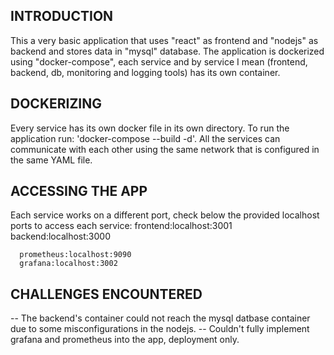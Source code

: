 ## INTRODUCTION
   This a very basic application that uses "react" as frontend and "nodejs" as backend and stores data in "mysql" database. The application is dockerized using "docker-compose", each service and by service I mean (frontend, backend, db, monitoring and logging tools) has its own container.


## DOCKERIZING
   Every service has its own docker file in its own directory. To run the application run: 'docker-compose --build -d'.
   All the services can communicate with each other using the same network that is configured in the same YAML file. 

## ACCESSING THE APP
   Each service works on a different port, check below the provided localhost ports to access each service:
      frontend:localhost:3001
      backend:localhost:3000
  
      prometheus:localhost:9090
      grafana:localhost:3002

## CHALLENGES ENCOUNTERED
   -- The backend's container could not reach the mysql datbase container due to some misconfigurations in the nodejs.
   -- Couldn't fully implement grafana and prometheus into the app, deployment only.